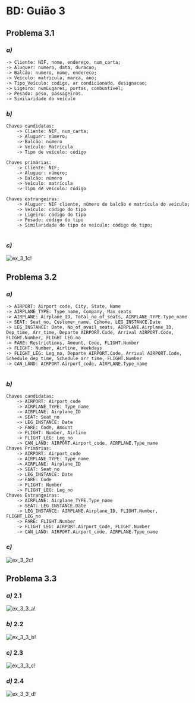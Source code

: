 # BD: Guião 3


## ​Problema 3.1
 
### *a)*

```
-> Cliente: NIF, nome, endereço, num_carta;
-> Aluguer: numero, data, duracao;
-> Balcão: numero, nome, endereco;
-> Veículo: matricula, marca, ano;
-> Tipo_Veículo: codigo, ar condicionado, designacao;
-> Ligeiro: numLugares, portas, combustivel;
-> Pesado: peso, passageiros. 
-> Similaridade do veiculo
```


### *b)* 

```
Chaves candidatas:
	-> Cliente: NIF, num_carta;
	-> Aluguer: número;
	-> Balcão: número
	-> Veículo: Matrícula
	-> Tipo de veículo: código

Chaves primárias:
	-> Cliente: NIF;
	-> Aluguer: número;
	-> Balcão: número
	-> Veículo: matrícula
	-> Tipo de veículo: código

Chaves estrangeiras:
	-> Aluguer: NIF cliente, número do balcão e matrícula do veículo;
	-> Veículo: código do tipo
	-> Ligeiro: código do tipo
	-> Pesado: código do tipo 	
	-> Similaridade do tipo de veículo: código do tipo;
	
```


### *c)* 

![ex_3_1c!](ex_3_1c.jpg "AnImage")


## ​Problema 3.2

### *a)*

```
-> AIRPORT: Airport code, City, State, Name
-> AIRPLANE_TYPE: Type_name, Company, Max_seats
-> AIRPLANE: Airplane_ID, Total_no_of_seats, AIRPLANE_TYPE.Type_name
-> SEAT: Seat_no, Customer_name, Cphone, LEG_INSTANCE.Date
-> LEG_INSTANCE: Date, No_of_avail_seats, AIRPLANE.Airplane_ID, Dep_time, Arr_time, Departe AIRPORT.Code, Arrival AIRPORT.Code, FLIGHT.Number, FLIGHT_LEG.no
-> FARE: Restrictions, Amount, Code, FLIGHT.Number
-> FLIGHT: Number, Airline, Weekdays
-> FLIGHT_LEG: Leg_no, Departe AIRPORT.Code, Arrival AIRPORT.Code, Schedule_dep_time, Schedule_arr_time, FLIGHT.Number
-> CAN_LAND: AIRPORT.Airport_code, AIRPLANE.Type_name


```


### *b)* 

```
Chaves candidatas:
    -> AIRPORT: Airport_code
    -> AIRPLANE_TYPE: Type_name
    -> AIRPLANE: Airplane_ID
    -> SEAT: Seat_no
    -> LEG_INSTANCE: Date
    -> FARE: Code, Amount
    -> FLIGHT: Number, Airline
    -> FLIGHT_LEG: Leg_no
    -> CAN_LAND: AIRPORT.Airport_code, AIRPLANE.Type_name
Chaves Primárias:
    -> AIRPORT: Airport_code
    -> AIRPLANE_TYPE: Type_name
    -> AIRPLANE: Airplane_ID
    -> SEAT: Seat_no
    -> LEG_INSTANCE: Date
    -> FARE: Code
    -> FLIGHT: Number
    -> FLIGHT_LEG: Leg_no
Chaves Estrangeiras:
    -> AIRPLANE: Airplane_TYPE.Type_name
    -> SEAT: LEG_INSTANCE.Date
    -> LEG_INSTANCE: AIRPLANE.Airplane_ID, FLIGHT.Number, FLIGHT_LEG_no
    -> FARE: FLIGHT.Number
    -> FLIGHT_LEG: AIRPORT.Airport_Code, FLIGHT.Number
    -> CAN_LAND: AIRPORT.Airport_code, AIRPLANE.Type_name

```


### *c)* 

![ex_3_2c!](ex_3_2c.jpg "AnImage")


## ​Problema 3.3


### *a)* 2.1

![ex_3_3_a!](ex_3_3a.jpg "AnImage")

### *b)* 2.2

![ex_3_3_b!](ex_3_3b.jpg "AnImage")

### *c)* 2.3

![ex_3_3_c!](ex_3_3c.jpg "AnImage")

### *d)* 2.4

![ex_3_3_d!](ex_3_3d.jpg "AnImage")